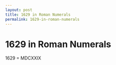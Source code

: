 ```yaml
---
layout: post
title: 1629 in Roman Numerals
permalink: 1629-in-roman-numerals
---
```


# 1629 in Roman Numerals

1629 = MDCXXIX
